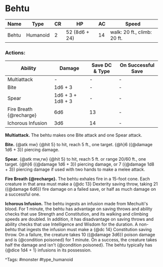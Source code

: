 # Behtu

| Name | Type | CR | HP | AC | Speed |
|------|------|----|----|----|-------|
| Behtu | Humanoid | 2 | 52 (8d6 + 24) | 14 | walk: 20 ft., climb: 20 ft. |

### Actions:

| Ability | Damage | Save DC & Type | On Successful Save |
|---------|--------|----------------|--------------------|
| Multiattack | - | - | - |
| Bite | 1d6 + 3 | - | - |
| Spear | 1d6 + 3 + 1d8 + 3 | - | - |
| Fire Breath {@recharge} | 6d6 | 13 | - |
| Ichorous Infusion | 3d6 | 14 | - |


**Multiattack.** The behtu makes one Bite attack and one Spear attack.

**Bite.** {@atk mw} {@hit 5} to hit, reach 5 ft., one target. {@h}6 ({@damage 1d6 + 3}) piercing damage.

**Spear.** {@atk mw,rw} {@hit 5} to hit, reach 5 ft. or range 20/60 ft., one target. {@h}6 ({@damage 1d6 + 3}) piercing damage, or 7 ({@damage 1d8 + 3}) piercing damage if used with two hands to make a melee attack.

**Fire Breath {@recharge}.** The behtu exhales fire in a 15-foot cone. Each creature in that area must make a {@dc 13} Dexterity saving throw, taking 21 ({@damage 6d6}) fire damage on a failed save, or half as much damage on a successful one.

**Ichorous Infusion.** The behtu ingests an infusion made from Mechuiti's blood. For 1 minute, the behtu has advantage on saving throws and ability checks that use Strength and Constitution, and its walking and climbing speeds are doubled. In addition, it has disadvantage on saving throws and ability checks that use Intelligence and Wisdom for the duration. A non-behtu that ingests the infusion must make a {@dc 14} Constitution saving throw. On a failure, the creature takes 10 ({@damage 3d6}) poison damage and is {@condition poisoned} for 1 minute. On a success, the creature takes half the damage and isn't {@condition poisoned}. The behtu typically has {@dice 1d4 + 1} infusions in its possession.

^Tags: #monster #type_humanoid